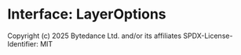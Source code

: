 # Interface: LayerOptions

Copyright (c) 2025 Bytedance Ltd. and/or its affiliates
SPDX-License-Identifier: MIT
